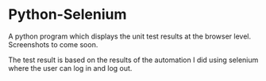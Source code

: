 # Python-Selenium

A python program which displays the unit test results at the browser level. Screenshots to come soon.

The test result is based on the results of the automation I did using selenium where the user can log in and log out.
